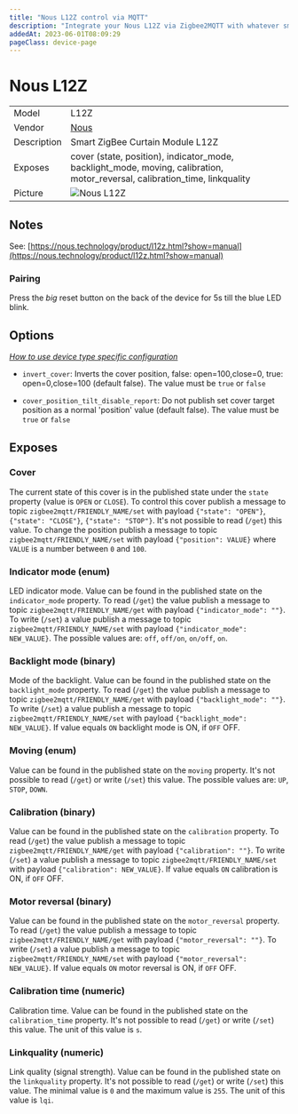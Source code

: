 ```yaml
---
title: "Nous L12Z control via MQTT"
description: "Integrate your Nous L12Z via Zigbee2MQTT with whatever smart home infrastructure you are using without the vendor's bridge or gateway."
addedAt: 2023-06-01T08:09:29
pageClass: device-page
---
```


<!-- !!!! -->
<!-- ATTENTION: This file is auto-generated through docgen! -->
<!-- You can only edit the "Notes"-Section between the two comment lines "Notes BEGIN" and "Notes END". -->
<!-- Do not use h1 or h2 heading within "## Notes"-Section. -->
<!-- !!!! -->

# Nous L12Z

|     |     |
|-----|-----|
| Model | L12Z  |
| Vendor  | [Nous](/supported-devices/#v=Nous)  |
| Description | Smart ZigBee Curtain Module L12Z |
| Exposes | cover (state, position), indicator_mode, backlight_mode, moving, calibration, motor_reversal, calibration_time, linkquality |
| Picture | ![Nous L12Z](https://www.zigbee2mqtt.io/images/devices/L12Z.png) |


<!-- Notes BEGIN: You can edit here. Add "## Notes" headline if not already present. -->
## Notes

See: [https://nous.technology/product/l12z.html?show=manual](https://nous.technology/product/l12z.html?show=manual)

### Pairing

Press the _big_ reset button on the back of the device for 5s till the blue LED blink.
<!-- Notes END: Do not edit below this line -->



## Options
*[How to use device type specific configuration](../guide/configuration/devices-groups.md#specific-device-options)*

* `invert_cover`: Inverts the cover position, false: open=100,close=0, true: open=0,close=100 (default false). The value must be `true` or `false`

* `cover_position_tilt_disable_report`: Do not publish set cover target position as a normal 'position' value (default false). The value must be `true` or `false`


## Exposes

### Cover 
The current state of this cover is in the published state under the `state` property (value is `OPEN` or `CLOSE`).
To control this cover publish a message to topic `zigbee2mqtt/FRIENDLY_NAME/set` with payload `{"state": "OPEN"}`, `{"state": "CLOSE"}`, `{"state": "STOP"}`.
It's not possible to read (`/get`) this value.
To change the position publish a message to topic `zigbee2mqtt/FRIENDLY_NAME/set` with payload `{"position": VALUE}` where `VALUE` is a number between `0` and `100`.

### Indicator mode (enum)
LED indicator mode.
Value can be found in the published state on the `indicator_mode` property.
To read (`/get`) the value publish a message to topic `zigbee2mqtt/FRIENDLY_NAME/get` with payload `{"indicator_mode": ""}`.
To write (`/set`) a value publish a message to topic `zigbee2mqtt/FRIENDLY_NAME/set` with payload `{"indicator_mode": NEW_VALUE}`.
The possible values are: `off`, `off/on`, `on/off`, `on`.

### Backlight mode (binary)
Mode of the backlight.
Value can be found in the published state on the `backlight_mode` property.
To read (`/get`) the value publish a message to topic `zigbee2mqtt/FRIENDLY_NAME/get` with payload `{"backlight_mode": ""}`.
To write (`/set`) a value publish a message to topic `zigbee2mqtt/FRIENDLY_NAME/set` with payload `{"backlight_mode": NEW_VALUE}`.
If value equals `ON` backlight mode is ON, if `OFF` OFF.

### Moving (enum)
Value can be found in the published state on the `moving` property.
It's not possible to read (`/get`) or write (`/set`) this value.
The possible values are: `UP`, `STOP`, `DOWN`.

### Calibration (binary)
Value can be found in the published state on the `calibration` property.
To read (`/get`) the value publish a message to topic `zigbee2mqtt/FRIENDLY_NAME/get` with payload `{"calibration": ""}`.
To write (`/set`) a value publish a message to topic `zigbee2mqtt/FRIENDLY_NAME/set` with payload `{"calibration": NEW_VALUE}`.
If value equals `ON` calibration is ON, if `OFF` OFF.

### Motor reversal (binary)
Value can be found in the published state on the `motor_reversal` property.
To read (`/get`) the value publish a message to topic `zigbee2mqtt/FRIENDLY_NAME/get` with payload `{"motor_reversal": ""}`.
To write (`/set`) a value publish a message to topic `zigbee2mqtt/FRIENDLY_NAME/set` with payload `{"motor_reversal": NEW_VALUE}`.
If value equals `ON` motor reversal is ON, if `OFF` OFF.

### Calibration time (numeric)
Calibration time.
Value can be found in the published state on the `calibration_time` property.
It's not possible to read (`/get`) or write (`/set`) this value.
The unit of this value is `s`.

### Linkquality (numeric)
Link quality (signal strength).
Value can be found in the published state on the `linkquality` property.
It's not possible to read (`/get`) or write (`/set`) this value.
The minimal value is `0` and the maximum value is `255`.
The unit of this value is `lqi`.


